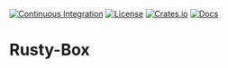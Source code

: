 [![Continuous Integration](https://github.com/barduinor/box-rust-sdk/workflows/Continuous%20Integration/badge.svg)](https://github.com/barduinor/box-rust-sdk/actions)
[![License](https://img.shields.io/github/license/barduinor/box-rust-sdk)](https://github.com/barduinor/box-rust-sdk/blob/master/LICENSE)
[![Crates.io](https://img.shields.io/crates/v/rusty-box.svg)](https://crates.io/crates/rusty-box)
[![Docs](https://docs.rs/rusty-box/badge.svg)](https://docs.rs/crate/rusty-box/)

# Rusty-Box